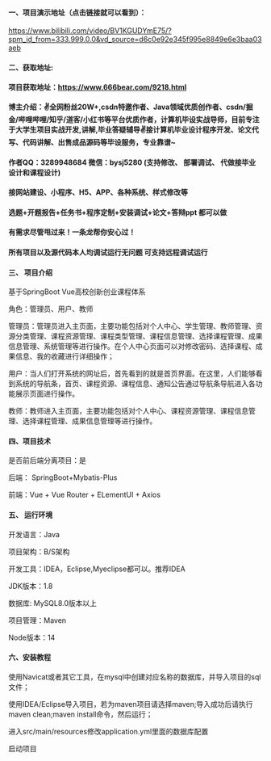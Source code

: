 #### 一、项目演示地址（点击链接就可以看到）：

https://www.bilibili.com/video/BV1KGUDYmE75/?spm_id_from=333.999.0.0&vd_source=d6c0e92e345f995e8849e6e3baa03aeb
#### 二、获取地址:

#### 项目获取地址：https://www.666bear.com/9218.html

**博主介绍：✌全网粉丝20W+,csdn特邀作者、Java领域优质创作者、csdn/掘金/哔哩哔哩/知乎/道客/小红书等平台优质作者，计算机毕设实战导师，目前专注于大学生项目实战开发,讲解,毕业答疑辅导✌接计算机毕业设计程序开发、论文代写、代码讲解、出售成品源码等毕设服务，专业靠谱~**

#### 作者QQ：3289948684 微信：bysj5280 (支持修改、 部署调试、 代做接毕业设计和课程设计)

#### 接网站建设、小程序、H5、APP、各种系统、样式修改等

#### 选题+开题报告+任务书+程序定制+安装调试+论文+答辩ppt 都可以做

#### 有需求尽管甩过来！一条龙帮你安心过！

#### 所有项目以及源代码本人均调试运行无问题 可支持远程调试运行


#### 三、 项目介绍

基于SpringBoot Vue高校创新创业课程体系

角色：管理员、用户、教师

管理员：管理员进入主页面，主要功能包括对个人中心、学生管理、教师管理、资源分类管理、课程资源管理、课程类型管理、课程信息管理、选择课程管理、成果信息管理、系统管理等进行操作。在个人中心页面可以对修改密码、选择课程、成果信息、我的收藏进行详细操作；

用户：当人们打开系统的网址后，首先看到的就是首页界面。在这里，人们能够看到系统的导航条，首页、课程资源、课程信息、通知公告通过导航条导航进入各功能展示页面进行操作。

教师：教师进入主页面，主要功能包括对个人中心、课程资源管理、课程信息管理、选择课程管理、成果信息管理等进行操作。

#### 四、项目技术

是否前后端分离项目：是

后端： SpringBoot+Mybatis-Plus

前端：Vue + Vue Router + ELementUI + Axios

#### 五、 运行环境

开发语言：Java

项目架构：B/S架构

开发工具：IDEA，Eclipse,Myeclipse都可以。推荐IDEA

JDK版本：1.8

数据库: MySQL8.0版本以上

项目管理：Maven

Node版本：14



#### 六、安装教程

使用Navicat或者其它工具，在mysql中创建对应名称的数据库，并导入项目的sql文件；

使用IDEA/Eclipse导入项目，若为maven项目请选择maven;导入成功后请执行maven clean;maven install命令，然后运行；

进入src/main/resources修改application.yml里面的数据库配置

启动项目
